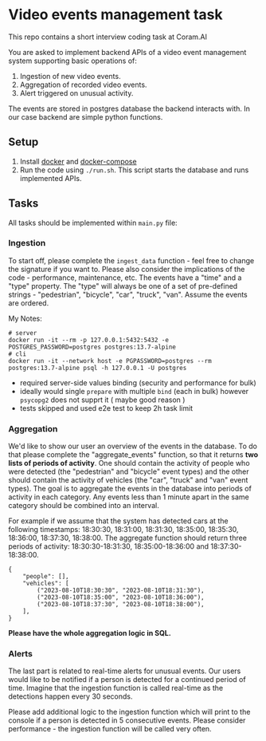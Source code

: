# Video events management task

This repo contains a short interview coding task at Coram.AI

You are asked to implement backend APIs of a video event management system supporting basic operations of:
1. Ingestion of new video events.
2. Aggregation of recorded video events.
3. Alert triggered on unusual activity.

The events are stored in postgres database the backend interacts with. In our case backend are simple python functions.

## Setup
1. Install [docker](https://docs.docker.com/engine/install/) and [docker-compose](https://docs.docker.com/compose/install/)
2. Run the code using `./run.sh`. This script starts the database and runs implemented APIs.

## Tasks
All tasks should be implemented within `main.py` file:

### Ingestion
To start off, please complete the `ingest_data` function - feel free to change the signature if you want to. Please also consider the implications of the code - performance, maintenance, etc.
The events have a "time" and a "type" property. The "type" will always be one of a set of pre-defined strings - "pedestrian", "bicycle", "car", "truck", "van". Assume the events are ordered.

My Notes:
```shell
# server
docker run -it --rm -p 127.0.0.1:5432:5432 -e POSTGRES_PASSWORD=postgres postgres:13.7-alpine
# cli
docker run -it --network host -e PGPASSWORD=postgres --rm postgres:13.7-alpine psql -h 127.0.0.1 -U postgres
```
- required server-side values binding (security and performance for bulk)
- ideally would single `prepare` with multiple `bind` (each in bulk) however `psycopg2` does not supprt it ( maybe good reason )
- tests skipped and used e2e test to keep 2h task limit

### Aggregation
We'd like to show our user an overview of the events in the database. To do that please complete the "aggregate_events" function, so that it returns **two lists of periods of activity**. One should contain the activity of people who were detected (the "pedestrian" and "bicycle" event types) and the other should contain the activity of vehicles (the "car", "truck" and "van" event types).
The goal is to aggregate the events in the database into periods of activity in each category. Any events less than 1 minute apart in the same category should be combined into an interval.

For example if we assume that the system has detected cars at the following timestamps: 18:30:30, 18:31:00, 18:31:30, 18:35:00, 18:35:30, 18:36:00, 18:37:30, 18:38:00. The aggregate function should return three periods of activity: 18:30:30-18:31:30, 18:35:00-18:36:00 and 18:37:30-18:38:00.

```
{
    "people": [],
    "vehicles": [
        ("2023-08-10T18:30:30", "2023-08-10T18:31:30"),
        ("2023-08-10T18:35:00", "2023-08-10T18:36:00"),
        ("2023-08-10T18:37:30", "2023-08-10T18:38:00"),
    ],
}
```
**Please have the whole aggregation logic in SQL.**


### Alerts
The last part is related to real-time alerts for unusual events. Our users would like to be notified if a person is detected for a continued period of time. Imagine that the ingestion function is called real-time as the detections happen every 30 seconds.

Please add additional logic to the ingestion function which will print to the console if a person is detected in 5 consecutive events. Please consider performance - the ingestion function will be called very often.
